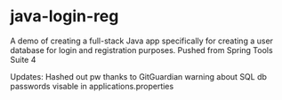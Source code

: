 # java-login-reg
A demo of creating a full-stack Java app specifically for creating a user database for login and registration purposes. Pushed from Spring Tools Suite 4


Updates: Hashed out pw thanks to GitGuardian warning about SQL db passwords visable in applications.properties
